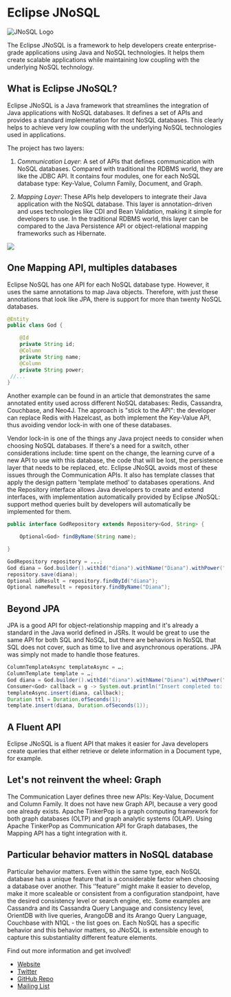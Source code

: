 # Eclipse JNoSQL

![JNoSQL Logo](http://www.jnosql.org/images/home_logo.png)



The Eclipse JNoSQL is a framework to help developers create enterprise-grade applications using Java and NoSQL technologies. It helps them create scalable applications while maintaining low coupling with the underlying NoSQL technology.

## What is Eclipse JNoSQL?

Eclipse JNoSQL is a Java framework that streamlines the integration of Java applications with NoSQL databases. It defines a set of APIs and provides a standard implementation for most NoSQL databases. This clearly helps to achieve very low coupling with the underlying NoSQL technologies used in applications.

The project has two layers:

1. *Communication Layer*: A set of APIs that defines communication with NoSQL databases. Compared with traditional the RDBMS world, they are like the JDBC API. It contains four modules, one for each NoSQL database type: Key-Value, Column Family, Document, and Graph.

1. *Mapping Layer*: These APIs help developers to integrate their Java application with the NoSQL database. This layer is annotation-driven and uses technologies like CDI and Bean Validation, making it simple for developers to use. In the traditional RDBMS world, this layer can be compared to the Java Persistence API or object-relational mapping frameworks such as Hibernate.


![](http://www.jnosql.org/images/layers.png)

## One Mapping API, multiples databases

Eclipse NoSQL has one API for each NoSQL database type. However, it uses the same annotations to map Java objects. Therefore, with just these annotations that look like JPA, there is support for more than twenty NoSQL databases.

```java
@Entity
public class God {

    @Id
    private String id;
    @Column
    private String name;
    @Column
    private String power;
 //...
}
```


Another example can be found in an article that demonstrates the same annotated entity used across different NoSQL databases: Redis, Cassandra, Couchbase, and Neo4J. The approach is "stick to the API": the developer can replace Redis with Hazelcast, as both implement the Key-Value API, thus avoiding vendor lock-in with one of these databases.

Vendor lock-in is one of the things any Java project needs to consider when choosing NoSQL databases. If there's a need for a switch, other considerations include: time spent on the change, the learning curve of a new API to use with this database, the code that will be lost, the persistence layer that needs to be replaced, etc. Eclipse JNoSQL avoids most of these issues through the Communication APIs. It also has template classes that apply the design pattern 'template method’ to databases operations. And the Repository interface allows Java developers to create and extend interfaces, with implementation automatically provided by Eclipse JNoSQL: support method queries built by developers will automatically be implemented for them.


```java
public interface GodRepository extends Repository<God, String> {

    Optional<God> findByName(String name);

}

GodRepository repository = ...;
God diana = God.builder().withId("diana").withName("Diana").withPower("hunt").builder();
repository.save(diana);
Optional idResult = repository.findById("diana");
Optional nameResult = repository.findByName("Diana");
```


## Beyond JPA

JPA is a good API for object-relationship mapping and it's already a standard in the Java world defined in JSRs. It would be great to use the same API for both SQL and NoSQL, but there are behaviors in NoSQL that SQL does not cover, such as time to live and asynchronous operations. JPA was simply not made to handle those features.


```java
ColumnTemplateAsync templateAsync = …;
ColumnTemplate template = …;
God diana = God.builder().withId("diana").withName("Diana").withPower("hunt").builder();
Consumer<God> callback = g -> System.out.println("Insert completed to: " + g);
templateAsync.insert(diana, callback);
Duration ttl = Duration.ofSeconds(1);
template.insert(diana, Duration.ofSeconds(1));
```


## A Fluent API

Eclipse JNoSQL is a fluent API that makes it easier for Java developers create queries that either retrieve or delete information in a Document type, for example.


## Let's not reinvent the wheel: Graph

The Communication Layer defines three new APIs: Key-Value, Document and Column Family. It does not have new Graph API, because a very good one already exists. Apache TinkerPop is a graph computing framework for both graph databases (OLTP) and graph analytic systems (OLAP). Using Apache TinkerPop as Communication API for Graph databases, the Mapping API has a tight integration with it.



## Particular behavior matters in NoSQL database

Particular behavior matters. Even within the same type, each NoSQL database has a unique feature that is a considerable factor when choosing a database over another. This ‘’feature’’ might make it easier to develop, make it more scaleable or consistent from a configuration standpoint, have the desired consistency level or search engine, etc. Some examples are Cassandra and its Cassandra Query Language and consistency level, OrientDB with live queries, ArangoDB and its Arango Query Language, Couchbase with N1QL - the list goes on. Each NoSQL has a specific behavior and this behavior matters, so JNoSQL is extensible enough to capture this substantiality different feature elements.


Find out more information and get involved!

* [Website](http://www.jnosql.org/)
* [Twitter](https://twitter.com/jnosql)
* [GitHub Repo](https://github.com/eclipse?q=Jnosql)
* [Mailing List](https://accounts.eclipse.org/mailing-list/jnosql-dev)